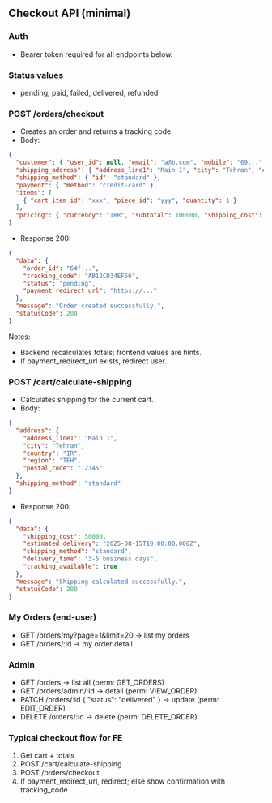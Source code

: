## Checkout API (minimal)

### Auth
- Bearer token required for all endpoints below.

### Status values
- pending, paid, failed, delivered, refunded

### POST /orders/checkout
- Creates an order and returns a tracking code.
- Body:
```json
{
  "customer": { "user_id": null, "email": "a@b.com", "mobile": "09...", "first_name": "A", "last_name": "B" },
  "shipping_address": { "address_line1": "Main 1", "city": "Tehran", "country": "IR", "region": "TEH", "postal_code": "12345" },
  "shipping_method": { "id": "standard" },
  "payment": { "method": "credit-card" },
  "items": [
    { "cart_item_id": "xxx", "piece_id": "yyy", "quantity": 1 }
  ],
  "pricing": { "currency": "IRR", "subtotal": 100000, "shipping_cost": 50000, "tax_amount": 9000, "discount_amount": 0, "total_amount": 159000 }
}
```
- Response 200:
```json
{
  "data": {
    "order_id": "64f...",
    "tracking_code": "AB12CD34EF56",
    "status": "pending",
    "payment_redirect_url": "https://..."
  },
  "message": "Order created successfully.",
  "statusCode": 200
}
```
Notes:
- Backend recalculates totals; frontend values are hints.
- If payment_redirect_url exists, redirect user.

### POST /cart/calculate-shipping
- Calculates shipping for the current cart.
- Body:
```json
{
  "address": {
    "address_line1": "Main 1",
    "city": "Tehran",
    "country": "IR",
    "region": "TEH",
    "postal_code": "12345"
  },
  "shipping_method": "standard"
}
```
- Response 200:
```json
{
  "data": {
    "shipping_cost": 50000,
    "estimated_delivery": "2025-08-15T10:00:00.000Z",
    "shipping_method": "standard",
    "delivery_time": "3-5 business days",
    "tracking_available": true
  },
  "message": "Shipping calculated successfully.",
  "statusCode": 200
}
```

### My Orders (end-user)
- GET /orders/my?page=1&limit=20 → list my orders
- GET /orders/:id → my order detail

### Admin
- GET /orders → list all (perm: GET_ORDERS)
- GET /orders/admin/:id → detail (perm: VIEW_ORDER)
- PATCH /orders/:id { "status": "delivered" } → update (perm: EDIT_ORDER)
- DELETE /orders/:id → delete (perm: DELETE_ORDER)

### Typical checkout flow for FE
1) Get cart + totals
2) POST /cart/calculate-shipping
3) POST /orders/checkout
4) If payment_redirect_url, redirect; else show confirmation with tracking_code
